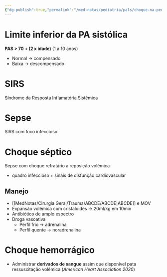 ```yaml
---
{"dg-publish":true,"permalink":"/med-notas/pediatria/pals/choque-na-pediatria/"}
---
```


# Limite inferior da PA sistólica
**PAS > 70 + (2 x idade)** (1 a 10 anos)
- Normal -> compensado
- Baixa -> descompensado

# SIRS
Síndrome da Resposta Inflamatória Sistêmica

# Sepse
SIRS com foco infeccioso

# Choque séptico
Sepse com choque refratário a reposição volêmica
- quadro infeccioso + sinais de disfunção cardiovascular

## Manejo
- [[MedNotas/Cirurgia Geral/Trauma/ABCDE/ABCDE\|ABCDE]] e MOV
- Expansão volêmica com cristaloides -> 20ml/kg em 10min
- Antibiótico de amplo espectro
- Droga vasoativa
	- Perfil frio -> adrenalina
	- Perfil quente -> noradrenalina

# Choque hemorrágico
- Administrar **derivados de sangue** assim que disponível pata ressuscitação volêmica (*American Heart Association 2020*)